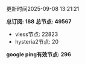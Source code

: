 更新时间2025-09-08 13:21:21

**总订阅: 188**
**总节点: 49567**
- vless节点: 22823
- hysteria2节点: 20

**google ping有效节点: 296**

